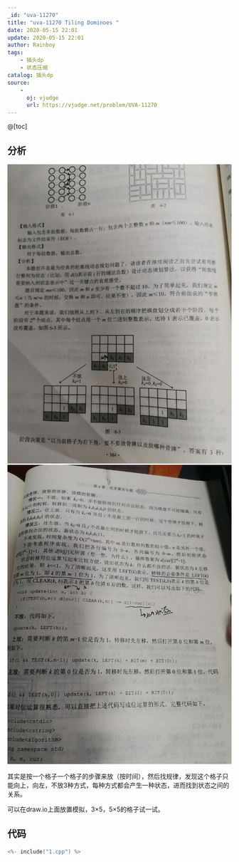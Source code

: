```yaml
---
_id: "uva-11270"
title: "uva-11270 Tiling Dominoes "
date: 2020-05-15 22:01
update: 2020-05-15 22:01
author: Rainboy
tags:
    - 插头dp
    - 状态压缩
catalog: 插头dp
source: 
    - 
      oj: vjudge
      url: https://vjudge.net/problem/UVA-11270
---
```



@[toc]
## 分析

![](./IMG_20200515_234623.jpg)
![](./IMG_20200515_234637.jpg)

其实是按一个格子一个格子的步骤来放（按时间），然后找规律，发现这个格子只能向上，向左，不放3种方式，每种方式都会产生一种状态，进而找到状态之间的关系。

可以在draw.io上面放置模拟，3×5，5×5的格子试一试。

## 代码

```c
<%- include("1.cpp") %>
```

